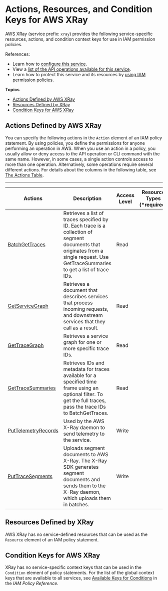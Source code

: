 # Actions, Resources, and Condition Keys for AWS XRay<a name="list_awsxray"></a>

AWS XRay \(service prefix: `xray`\) provides the following service\-specific resources, actions, and condition context keys for use in IAM permission policies\.

References:
+ Learn how to [configure this service](http://docs.aws.amazon.com/xray/latest/devguide/)\.
+ View a [list of the API operations available for this service](http://docs.aws.amazon.com/xray/latest/api/)\.
+ Learn how to protect this service and its resources by [using IAM](http://docs.aws.amazon.com/xray/latest/devguide/xray-permissions.html) permission policies\.

**Topics**
+ [Actions Defined by AWS XRay](#awsxray-actions-as-permissions)
+ [Resources Defined by XRay](#awsxray-resources-for-iam-policies)
+ [Condition Keys for AWS XRay](#awsxray-policy-keys)

## Actions Defined by AWS XRay<a name="awsxray-actions-as-permissions"></a>

You can specify the following actions in the `Action` element of an IAM policy statement\. By using policies, you define the permissions for anyone performing an operation in AWS\. When you use an action in a policy, you usually allow or deny access to the API operation or CLI command with the same name\. However, in some cases, a single action controls access to more than one operation\. Alternatively, some operations require several different actions\. For details about the columns in the following table, see [The Actions Table](reference_policies_actions-resources-contextkeys.md#actions_table)\.


****  

| Actions | Description | Access Level | Resource Types \(\*required\) | Condition Keys | Dependent Actions | 
| --- | --- | --- | --- | --- | --- | 
|   [ BatchGetTraces ](http://docs.aws.amazon.com/xray/latest/api/API_BatchGetTraces.html)  | Retrieves a list of traces specified by ID\. Each trace is a collection of segment documents that originates from a single request\. Use GetTraceSummaries to get a list of trace IDs\. | Read |  |  |  | 
|   [ GetServiceGraph ](http://docs.aws.amazon.com/xray/latest/api/API_GetServiceGraph.html)  | Retrieves a document that describes services that process incoming requests, and downstream services that they call as a result\. | Read |  |  |  | 
|   [ GetTraceGraph ](http://docs.aws.amazon.com/xray/latest/api/API_GetTraceGraph.html)  | Retrieves a service graph for one or more specific trace IDs\. | Read |  |  |  | 
|   [ GetTraceSummaries ](http://docs.aws.amazon.com/xray/latest/api/API_GetTraceSummaries.html)  | Retrieves IDs and metadata for traces available for a specified time frame using an optional filter\. To get the full traces, pass the trace IDs to BatchGetTraces\. | Read |  |  |  | 
|   [ PutTelemetryRecords ](http://docs.aws.amazon.com/xray/latest/api/API_PutTelemetryRecords.html)  | Used by the AWS X\-Ray daemon to send telemetry to the service\. | Write |  |  |  | 
|   [ PutTraceSegments ](http://docs.aws.amazon.com/xray/latest/api/API_PutTraceSegments.html)  | Uploads segment documents to AWS X\-Ray\. The X\-Ray SDK generates segment documents and sends them to the X\-Ray daemon, which uploads them in batches\. | Write |  |  |  | 

## Resources Defined by XRay<a name="awsxray-resources-for-iam-policies"></a>

AWS XRay has no service\-defined resources that can be used as the `Resource` element of an IAM policy statement\.

## Condition Keys for AWS XRay<a name="awsxray-policy-keys"></a>

XRay has no service\-specific context keys that can be used in the `Condition` element of policy statements\. For the list of the global context keys that are available to all services, see [Available Keys for Conditions](reference_policies_condition-keys.html#AvailableKeys) in the *IAM Policy Reference*\.